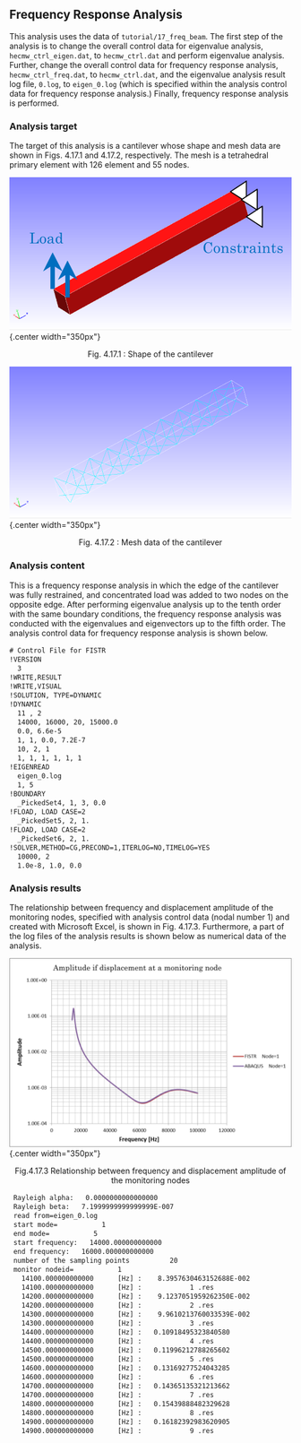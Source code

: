 ## Frequency Response Analysis

This analysis uses the data of `tutorial/17_freq_beam`. The first step of the analysis is to change the overall control data for eigenvalue analysis, `hecmw_ctrl_eigen.dat`, to `hecmw_ctrl.dat` and perform eigenvalue analysis. Further, change the overall control data for frequency response analysis, `hecmw_ctrl_freq.dat`, to `hecmw_ctrl.dat`, and the eigenvalue analysis result log file, `0.log`, to `eigen_0.log` (which is specified within the analysis control data for frequency response analysis.) Finally, frequency response analysis is performed.

### Analysis target

The target of this analysis is a cantilever whose shape and mesh data are shown in Figs. 4.17.1 and 4.17.2, respectively. The mesh is a tetrahedral primary element with 126 element and 55 nodes.

![Shape of the cantilever](./media/tutorial17_01.png){.center width="350px"}
<div style="text-align: center;">
Fig. 4.17.1 : Shape of the cantilever
</div>

![Mesh data of the cantilever](./media/tutorial17_02.png){.center width="350px"}
<div style="text-align: center;">
Fig. 4.17.2 : Mesh data of the cantilever
</div>

### Analysis content

This is a frequency response analysis in which the edge of the cantilever was fully restrained, and concentrated load was added to two nodes on the opposite edge. After performing eigenvalue analysis up to the tenth order with the same boundary conditions, the frequency response analysis was conducted with the eigenvalues and eigenvectors up to the fifth order. The analysis control data for frequency response analysis is shown below.

```
# Control File for FISTR
!VERSION
  3
!WRITE,RESULT
!WRITE,VISUAL
!SOLUTION, TYPE=DYNAMIC
!DYNAMIC
  11 , 2
  14000, 16000, 20, 15000.0
  0.0, 6.6e-5
  1, 1, 0.0, 7.2E-7
  10, 2, 1
  1, 1, 1, 1, 1, 1
!EIGENREAD
  eigen_0.log
  1, 5
!BOUNDARY
  _PickedSet4, 1, 3, 0.0
!FLOAD, LOAD CASE=2
  _PickedSet5, 2, 1.
!FLOAD, LOAD CASE=2
  _PickedSet6, 2, 1.
!SOLVER,METHOD=CG,PRECOND=1,ITERLOG=NO,TIMELOG=YES
  10000, 2
  1.0e-8, 1.0, 0.0
```

### Analysis results

The relationship between frequency and displacement amplitude of the monitoring nodes, specified with analysis control data (nodal number 1) and created with Microsoft Excel, is shown in Fig. 4.17.3. Furthermore, a part of the log files of the analysis results is shown below as numerical data of the analysis.

![Relationship between frequency and displacement amplitude of the monitoring nodes](./media/tutorial17_03.png){.center width="350px"}
<div style="text-align: center;">
Fig.4.17.3 Relationship between frequency and displacement amplitude of the monitoring nodes
</div>

```
 Rayleigh alpha:   0.0000000000000000
 Rayleigh beta:   7.1999999999999999E-007
 read from=eigen_0.log
 start mode=           1
 end mode=           5
 start frequency:   14000.000000000000
 end frequency:   16000.000000000000
 number of the sampling points          20
 monitor nodeid=           1
   14100.000000000000      [Hz] :    8.3957630463152688E-002
   14100.000000000000      [Hz] :            1 .res
   14200.000000000000      [Hz] :    9.1237051959262350E-002
   14200.000000000000      [Hz] :            2 .res
   14300.000000000000      [Hz] :    9.9610213760033539E-002
   14300.000000000000      [Hz] :            3 .res
   14400.000000000000      [Hz] :   0.10918495323840580
   14400.000000000000      [Hz] :            4 .res
   14500.000000000000      [Hz] :   0.11996212788265602
   14500.000000000000      [Hz] :            5 .res
   14600.000000000000      [Hz] :   0.13169277524043285
   14600.000000000000      [Hz] :            6 .res
   14700.000000000000      [Hz] :   0.14365135321213662
   14700.000000000000      [Hz] :            7 .res
   14800.000000000000      [Hz] :   0.15439888482329628
   14800.000000000000      [Hz] :            8 .res
   14900.000000000000      [Hz] :   0.16182392983620905
   14900.000000000000      [Hz] :            9 .res

```


